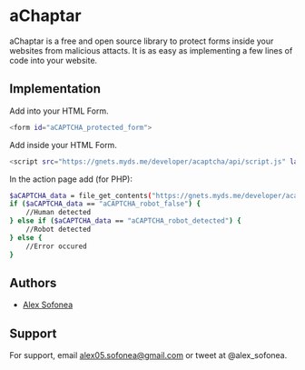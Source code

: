
# aChaptar

aChaptar is a free and open source library to protect forms inside your websites from malicious attacts. It is as easy as implementing a few lines of code into your website.

## Implementation

Add into your HTML Form.

```bash
<form id="aCAPTCHA_protected_form">
```

Add inside your HTML Form.

```bash
<script src="https://gnets.myds.me/developer/acaptcha/api/script.js" language="JavaScript" ></script>
```
In the action page add (for PHP):

```bash
$aCAPTCHA_data = file_get_contents("https://gnets.myds.me/developer/acaptcha/api/data/?tracking=" . base64_encode($_POST['aCAPTCHA_data']) . "&keyLog=" . base64_encode($_POST['aCAPTCHA_data_keyLog']));
if ($aCAPTCHA_data == "aCAPTCHA_robot_false") {
	//Human detected
} else if ($aCAPTCHA_data == "aCAPTCHA_robot_detected") {
	//Robot detected
} else {
	//Error occured
}
```
    
## Authors

- [Alex Sofonea](https://github.com/Alex05007)


## Support

For support, email alex05.sofonea@gmail.com or tweet at @alex_sofonea.

